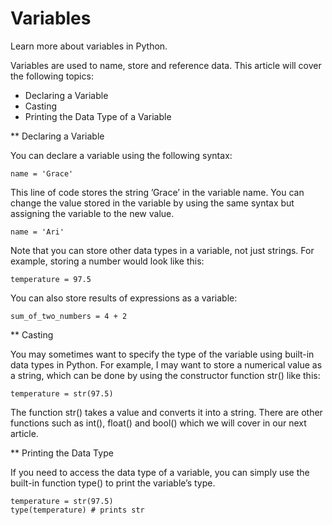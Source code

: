 # Variables

Learn more about variables in Python.

Variables are used to name, store and reference data. This article will cover the following topics:

 *   Declaring a Variable
 *   Casting
 *   Printing the Data Type of a Variable

** Declaring a Variable

You can declare a variable using the following syntax:
````
name = 'Grace'
````
This line of code stores the string ’Grace’ in the variable name. You can change the value stored in the variable by using the same syntax but assigning the variable to the new value.
````
name = 'Ari'
````
Note that you can store other data types in a variable, not just strings. For example, storing a number would look like this:
````
temperature = 97.5
````
You can also store results of expressions as a variable:
````
sum_of_two_numbers = 4 + 2
````
** Casting

You may sometimes want to specify the type of the variable using built-in data types in Python. For example, I may want to store a numerical value as a string, which can be done by using the constructor function str() like this:
````
temperature = str(97.5)
````
The function str() takes a value and converts it into a string. There are other functions such as int(), float() and bool() which we will cover in our next article.

** Printing the Data Type

If you need to access the data type of a variable, you can simply use the built-in function type() to print the variable’s type.
````
temperature = str(97.5)
type(temperature) # prints str
````